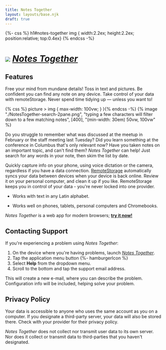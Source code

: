 ```yaml
---
title: Notes Together
layout: layouts/base.njk
draft: true
---
```

{%- css %} h1#notes-together img { width:2.2ex; height:2.2ex; position:relative; top:0.4ex} {% endcss -%}
# ![](/img/NotesTogether-Icon-36x36.png) [*Notes Together*](https://notestogether.hominidsoftware.com/)

## Features

Free your mind from mundane details! Toss in text and pictures. Be confident you can find any note on any device. Take control of your data with remoteStorage. Never spend time tidying up — unless you want to!

{% css %} picture > img { max-width: 100vw; } }{% endcss -%}
{% image "./NotesTogether-search-2pane.png", "typing a few characters will filter down to a few matching notes", [400], "(min-width: 30em) 50vw, 100vw" %}

Do you struggle to remember what was discussed at the meetup in February or the staff meeting last Tuesday?
Did you learn something at the conference in Columbus that's only relevant now?
Have you taken notes on an important topic, and can't find them?
*Notes Together* can help!
Just search for any words in your note, then skim the list by date.

Quickly capture info on your phone, using voice dictation or the camera, regardless if you have a data connection.
[RemoteStorage](https://remotestorage.io/) automatically syncs your data between devices when your device is back online.
Review it on your personal computer, and clean it up if you like.
RemoteStorage keeps you in control of your data - you're never locked into one provider.

* Works with text in any Latin alphabet.

* Works well on phones, tablets, personal computers and Chromebooks.

*Notes Together* is a web app for modern browsers; [**try it now!**](https://notestogether.hominidsoftware.com/)

## Contacting Support

If you're experiencing a problem using *Notes Together*:

1. On the device where you're having problems, launch [*Notes Together*](https://notestogether.hominidsoftware.com/).
2. Tap the application menu button {%- hamburgerIcon %}
3. Select **Help** from the dropdown menu.
4. Scroll to the bottom and tap the support email address.

This will create a new e-mail, where you can describe the problem.
Configuration info will be included, helping solve your problem.

## Privacy Policy

Your data is accessible to anyone who uses the same account as you on a computer.
If you designate a third-party server, your data will also be stored there.
Check with your provider for their privacy policy.

*Notes Together* does not collect nor transmit user data to its own server.
Nor does it collect or transmit data to third-parties that you haven't designated.
